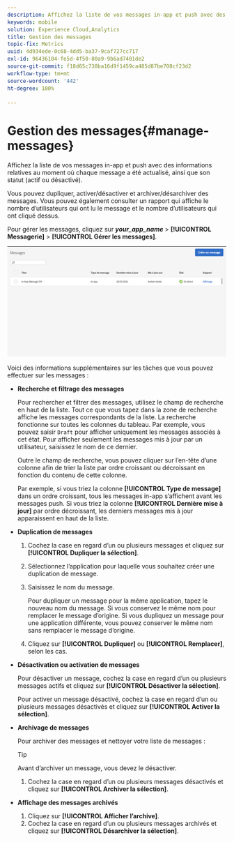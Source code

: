 ```yaml
---
description: Affichez la liste de vos messages in-app et push avec des informations relatives au moment où chaque message a été actualisé, ainsi que son statut (actif ou désactivé).
keywords: mobile
solution: Experience Cloud,Analytics
title: Gestion des messages
topic-fix: Metrics
uuid: 4d934ede-0c68-4dd5-ba37-9caf727cc717
exl-id: 96436104-fe5d-4f50-80a9-9b6ad7401de2
source-git-commit: f18d65c738ba16d9f1459ca485d87be708cf23d2
workflow-type: tm+mt
source-wordcount: '442'
ht-degree: 100%

---
```


# Gestion des messages{#manage-messages}

Affichez la liste de vos messages in-app et push avec des informations relatives au moment où chaque message a été actualisé, ainsi que son statut (actif ou désactivé).

Vous pouvez dupliquer, activer/désactiver et archiver/désarchiver des messages. Vous pouvez également consulter un rapport qui affiche le nombre d’utilisateurs qui ont lu le message et le nombre d’utilisateurs qui ont cliqué dessus.

Pour gérer les messages, cliquez sur ***your_app_name*** > **[!UICONTROL Messagerie]** > **[!UICONTROL Gérer les messages]**.

![](assets/manage_messages.png)

Voici des informations supplémentaires sur les tâches que vous pouvez effectuer sur les messages :

* **Recherche et filtrage des messages**

   Pour rechercher et filtrer des messages, utilisez le champ de recherche en haut de la liste. Tout ce que vous tapez dans la zone de recherche affiche les messages correspondants de la liste. La recherche fonctionne sur toutes les colonnes du tableau. Par exemple, vous pouvez saisir  `Draft` pour afficher uniquement les messages associés à cet état. Pour afficher seulement les messages mis à jour par un utilisateur, saisissez le nom de ce dernier.

   Outre le champ de recherche, vous pouvez cliquer sur l’en-tête d’une colonne afin de trier la liste par ordre croissant ou décroissant en fonction du contenu de cette colonne.

   Par exemple, si vous triez la colonne **[!UICONTROL Type de message]** dans un ordre croissant, tous les messages in-app s’affichent avant les messages push. Si vous triez la colonne **[!UICONTROL Dernière mise à jour]** par ordre décroissant, les derniers messages mis à jour apparaissent en haut de la liste.

* **Duplication de messages**

   1. Cochez la case en regard d’un ou plusieurs messages et cliquez sur **[!UICONTROL Dupliquer la sélection]**.
   1. Sélectionnez l’application pour laquelle vous souhaitez créer une duplication de message.
   1. Saisissez le nom du message.

      Pour dupliquer un message pour la même application, tapez le nouveau nom du message. Si vous conservez le même nom pour remplacer le message d’origine. Si vous dupliquez un message pour une application différente, vous pouvez conserver le même nom sans remplacer le message d’origine.

   1. Cliquez sur **[!UICONTROL Dupliquer]** ou **[!UICONTROL Remplacer]**, selon les cas.

* **Désactivation ou activation de messages**

   Pour désactiver un message, cochez la case en regard d’un ou plusieurs messages actifs et cliquez sur **[!UICONTROL Désactiver la sélection]**.

   Pour activer un message désactivé, cochez la case en regard d’un ou plusieurs messages désactivés et cliquez sur **[!UICONTROL Activer la sélection]**.

* **Archivage de messages**

   Pour archiver des messages et nettoyer votre liste de messages :

   >[!TIP]
   >
   >Avant d’archiver un message, vous devez le désactiver.

   1. Cochez la case en regard d’un ou plusieurs messages désactivés et cliquez sur **[!UICONTROL Archiver la sélection]**.

* **Affichage des messages archivés**

   1. Cliquez sur **[!UICONTROL Afficher l’archive]**.
   1. Cochez la case en regard d’un ou plusieurs messages archivés et cliquez sur **[!UICONTROL Désarchiver la sélection]**.
